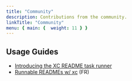 ```yaml
---
title: "Community"
description: Contributions from the community.
linkTitle: "Community"
menu: { main: {  weight: 11 } }
---
```


## Usage Guides

- [Introducing the XC README task runner](https://blog.joe-davidson.co.uk/posts/introducing-the-xc-readme-task-runner/)
- [Runnable READMEs w/ xc](https://dev.to/adriens/runnable-readmes-w-xc-1c6d) (FR)
